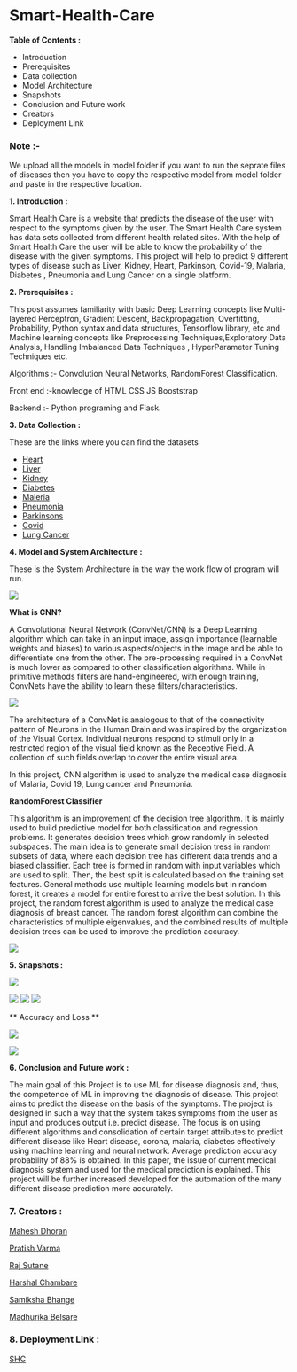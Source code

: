 # **Smart-Health-Care**

**Table of Contents :**

- Introduction
- Prerequisites
- Data collection
- Model Architecture
- Snapshots
- Conclusion and Future work
- Creators
- Deployment Link

### Note :-

We upload all the models in model folder if you want to run the seprate files of diseases then you have to copy the respective model from model folder and paste in the respective location.


**1. Introduction :**

Smart Health Care is a website that predicts the disease of the user with respect to the symptoms given by the user. The Smart Health Care system has data sets collected from different health related sites. With the help of Smart Health Care the user will be able to know the probability of the disease with the given symptoms. This project will help to predict 9 different types of disease such as Liver, Kidney, Heart, Parkinson, Covid-19, Malaria, Diabetes , Pneumonia and Lung Cancer  on a single platform.

**2. Prerequisites :**

This post assumes familiarity with basic Deep Learning concepts like Multi-layered Perceptron, Gradient Descent, Backpropagation, Overfitting, Probability, Python syntax and data structures, Tensorflow library, etc and Machine learning concepts like Preprocessing Techniques,Exploratory Data Analysis, Handling Imbalanced Data Techniques , HyperParameter Tuning Techniques etc.

Algorithms :-  Convolution Neural Networks, RandomForest Classification.

Front end :-knowledge of HTML CSS JS Booststrap

Backend :- Python programing and Flask.

**3. Data Collection :**

These are the links where you can find the datasets

- [Heart](https://www.kaggle.com/johnsmith88/heart-disease-dataset)
- [Liver](https://www.kaggle.com/uciml/indian-liver-patient-records)
- [Kidney](https://www.kaggle.com/mansoordaku/ckdisease)
- [Diabetes](https://www.kaggle.com/uciml/pima-indians-diabetes-database)
- [Maleria](https://www.kaggle.com/iarunava/cell-images-for-detecting-malaria)
- [Pneumonia](https://www.kaggle.com/paultimothymooney/chest-xray-pneumonia)
- [Parkinsons](https://www.kaggle.com/nidaguler/parkinsons-data-set)
- [Covid](https://www.kaggle.com/allen-institute-for-ai/CORD-19-research-challenge)
- [Lung Cancer](https://data.mendeley.com/datasets/bhmdr45bh2/1)

**4. Model and System Architecture :**

These is the System Architecture in the way the work flow of program will run.

![](images/SA.png)

**What is CNN?**

A Convolutional Neural Network (ConvNet/CNN) is a Deep Learning algorithm which can take in an input image, assign importance (learnable weights and biases) to various aspects/objects in the image and be able to differentiate one from the other. The pre-processing required in a ConvNet is much lower as compared to other classification algorithms. While in primitive methods filters are hand-engineered, with enough training, ConvNets have the ability to learn these filters/characteristics.


![](images/CNN.jpg)

The architecture of a ConvNet is analogous to that of the connectivity pattern of Neurons in the Human Brain and was inspired by the organization of the Visual Cortex. Individual neurons respond to stimuli only in a restricted region of the visual field known as the Receptive Field. A collection of such fields overlap to cover the entire visual area.

In this project, CNN algorithm is used to analyze the medical case diagnosis of Malaria, Covid 19, Lung cancer and Pneumonia.

**RandomForest Classifier**

This algorithm is an improvement of the decision tree algorithm. It is mainly used to build predictive model for both classification and regression problems. It generates decision trees which grow randomly in selected subspaces. The main idea is to generate small decision tress in random subsets of data, where each decision tree has different data trends and a biased classifier. Each tree is formed in random with input variables which are used to split. Then, the best split is calculated based on the training set features. General methods use multiple learning models but in random forest, it creates a model for entire forest to arrive the best solution. In this project, the random forest algorithm is used to analyze the medical case diagnosis of breast cancer. The random forest algorithm can combine the characteristics of multiple eigenvalues, and the combined results of multiple decision trees can be used to improve the prediction accuracy.

![](images/RFC.png)



**5. Snapshots :**

![](images/home.png)

![](images/covidresult.png)
![](images/maleriaresult.png)
![](images/cancerresult.png)


** Accuracy and Loss **



![](images/accuracy.png)



![](images/loss.png)


**6. Conclusion and Future work :**

The main goal of this Project is to use ML for disease diagnosis and, thus, the competence of ML in improving the diagnosis of disease. This project aims to predict the disease on the basis of the symptoms. The project is designed in such a way that the system takes symptoms from the user as input and produces output i.e. predict disease. The focus is on using different algorithms and consolidation of certain target attributes to predict different disease like Heart disease, corona, malaria, diabetes effectively using machine learning and neural network. Average prediction accuracy probability of 88% is obtained. In this paper, the issue of current medical diagnosis system and used for the medical prediction is explained. This project will be further increased developed for the automation of the many different disease prediction more accurately.


### 7. Creators :


[Mahesh Dhoran](https://www.linkedin.com/in/maheshdhoran/)

[Pratish Varma](https://www.linkedin.com/in/pratish-varma-a72306197/)

[Raj Sutane](https://www.linkedin.com/in/raj-sutane-4379231ab/)
 
[Harshal Chambare](https://www.linkedin.com/in/harshal-chambhare-999048209/)

[Samiksha Bhange](https://www.linkedin.com/in/samiksha-bhange-2750751a8/)

[Madhurika Belsare](https://www.linkedin.com/in/madhurika-belsare-9a144b117/)

### 8. Deployment Link :

[SHC](https://smart-hcs.herokuapp.com/)



